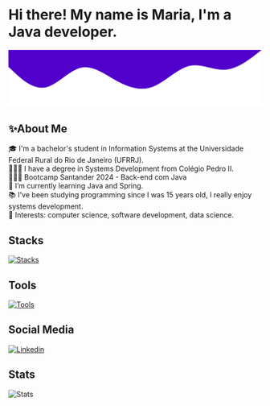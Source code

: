 # Hi there! My name is Maria, I'm a Java developer.

<img src="images/wave.svg" alt="SVG de onda">
<br>

## ✨About Me

🎓 I'm a bachelor's student in Information Systems at the Universidade Federal Rural do Rio de Janeiro (UFRRJ). <br>
👩🏽‍🎓 I have a degree in Systems Development from Colégio Pedro II. <br>
👩🏽‍💻 Bootcamp Santander 2024 - Back-end com Java <br>
📌  I’m currently learning Java and Spring.  <br>
📚 I've been studying programming since I was 15 years old, I really enjoy systems development. <br>
📍 Interests: computer science, software development, data science.

## Stacks

[![Stacks](https://skillicons.dev/icons?i=java,spring,hibernate,js,html,css,mysql)](https://skillicons.dev)

## Tools

[![Tools](https://skillicons.dev/icons?i=postman,vscode,eclipse,maven,git)](https://skillicons.dev)

## Social Media

[![Linkedin](https://skillicons.dev/icons?i=linkedin)](https://www.linkedin.com/in/maria-eduarda-cruz/)

## Stats

![Stats](https://github-readme-stats.vercel.app/api/top-langs/?username=mariamourie&theme=midnight-purple&hide_border=false&include_all_commits=true&count_private=true&layout=compact)
